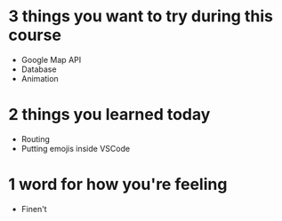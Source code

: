 # 3 things you want to try during this course
- Google Map API 
- Database 
- Animation

# 2 things you learned today 
- Routing 
- Putting emojis inside VSCode 

# 1 word for how you're feeling
- Finen't

